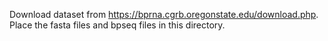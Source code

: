 Download dataset from https://bprna.cgrb.oregonstate.edu/download.php. Place the fasta files and bpseq files in this directory.